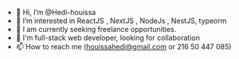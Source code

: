 - 👋 Hi, I’m @Hedi-houissa
- 👀 I’m interested in ReactJS , NextJS , NodeJs , NestJS, typeorm
- 🌱 I am currently seeking freelance opportunities.
- 💞️ I'm full-stack web developer, looking for collaboration
- 📫 How to reach me (houissahedi@gmail.com or 216 50 447 085)

<!---
Hedi-houissa/Hedi-houissa is a ✨ special ✨ repository because its `README.md` (this file) appears on your GitHub profile.
You can click the Preview link to take a look at your changes.
--->
